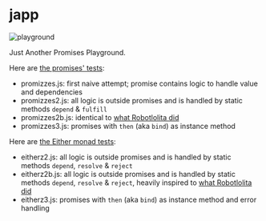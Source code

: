 # japp

![playground](https://cloud.githubusercontent.com/assets/2652413/12503252/005c7be8-c0d3-11e5-9621-5e98cd08478d.jpg)

Just Another Promises Playground.

Here are [the promises' tests](https://muzietto.github.io/japp/Promizzes_Mocha.html):
- promizzes.js: first naive attempt; promise contains logic to handle value and dependencies
- promizzes2.js: all logic is outside promises and is handled by static methods `depend` & `fulfill`
- promizzes2b.js: identical to [what Robotlolita did]( http://robotlolita.me/2015/11/15/how-do-promises-work.html#a-minimal-promise-implementation)
- promizzes3.js: promises with `then` (aka `bind`) as instance method

Here are [the Either monad tests](https://muzietto.github.io/japp/Eitherz_Mocha.html):
- eitherz2.js: all logic is outside promises and is handled by static methods `depend`, `resolve` & `reject`
- eitherz2b.js: all logic is outside promises and is handled by static methods `depend`, `resolve` & `reject`, heavily inspired to [what Robotlolita did]( http://robotlolita.me/2015/11/15/how-do-promises-work.html#handling-errors-with-promises)
- eitherz3.js: promises with `then` (aka `bind`) as instance method and error handling
